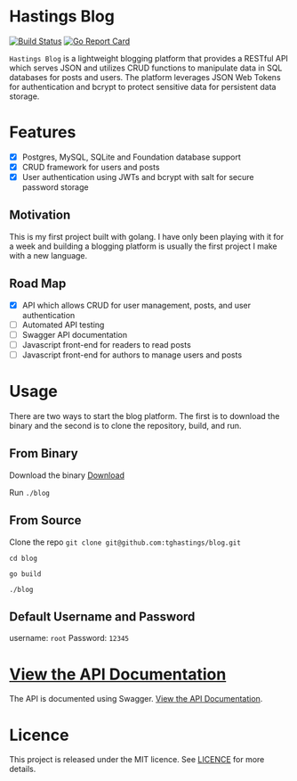 # Hastings Blog
[![Build Status](https://travis-ci.org/tghastings/blog.svg?branch=master)](https://travis-ci.org/tghastings/blog) [![Go Report Card](https://goreportcard.com/badge/github.com/tghastings/blog)](https://goreportcard.com/report/github.com/tghastings/blog) 


`Hastings Blog` is a lightweight blogging platform that provides a RESTful API which serves JSON and utilizes CRUD functions to manipulate data in SQL databases for posts and users. The platform leverages JSON Web Tokens for authentication and bcrypt to protect sensitive data for persistent data storage.

# Features
* [x] Postgres, MySQL, SQLite and Foundation database support
* [x] CRUD framework for users and posts
* [x] User authentication using JWTs and bcrypt with salt for secure password storage

## Motivation
This is my first project built with golang. I have only been playing with it for a week and building a blogging platform is usually the first project I make with a new language.

## Road Map
* [x] API which allows CRUD for user management, posts, and user authentication
* [ ] Automated API testing
* [ ] Swagger API documentation
* [ ] Javascript front-end for readers to read posts
* [ ] Javascript front-end for authors to manage users and posts

# Usage
There are two ways to start the blog platform. The first is to download the binary and the second is to clone the repository, build, and run. 

## From Binary
Download the binary [Download](https://res.cloudinary.com/innopar/raw/upload/v1546122423/blog-0.0.1.tar_b9s505.gz)

Run `./blog`

## From Source
Clone the repo `git clone git@github.com:tghastings/blog.git`

`cd blog`

`go build`

`./blog`

## Default Username and Password
username: `root` 
Password: `12345` 

# [View the API Documentation](https://tghastings.github.io/blog/)
The API is documented using Swagger. [View the API Documentation](https://tghastings.github.io/blog/).


# Licence
This project is released under the MIT licence. See [LICENCE](LICENCE) for more details.
